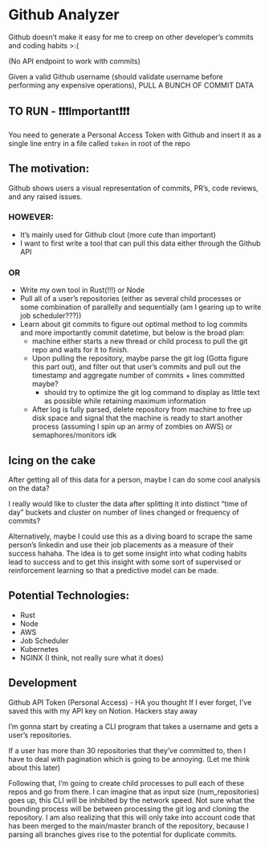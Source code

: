 # Github Analyzer

Github doesn’t make it easy for me to creep on other developer’s commits and coding habits >:(

(No API endpoint to work with commits)

Given a valid Github username (should validate username before performing any expensive operations), PULL A BUNCH OF COMMIT DATA

## TO RUN - :exclamation::exclamation::exclamation:Important:exclamation::exclamation::exclamation:

You need to generate a Personal Access Token with Github and insert it as a single line entry in a file called `token` in root of the repo

## The motivation:

Github shows users a visual representation of commits, PR’s, code reviews, and any raised issues.

### HOWEVER:

- It’s mainly used for Github clout (more cute than important)
- I want to first write a tool that can pull this data either through the Github API

### OR

- Write my own tool in Rust(!!!) or Node
- Pull all of a user’s repositories (either as several child processes or some combination of parallelly and sequentially (am I gearing up to write job scheduler???))
- Learn about git commits to figure out optimal method to log commits and more importantly commit datetime, but below is the broad plan:
  - machine either starts a new thread or child process to pull the git repo and waits for it to finish.
  - Upon pulling the repository, maybe parse the git log (Gotta figure this part out), and filter out that user’s commits and pull out the timestamp and aggregate number of commits + lines committed maybe?
    - should try to optimize the git log command to display as little text as possible while retaining maximum information
  - After log is fully parsed, delete repository from machine to free up disk space and signal that the machine is ready to start another process (assuming I spin up an army of zombies on AWS) or semaphores/monitors idk

## Icing on the cake

After getting all of this data for a person, maybe I can do some cool analysis on the data?

I really would like to cluster the data after splitting it into distinct “time of day” buckets and cluster on number of lines changed or frequency of commits?

Alternatively, maybe I could use this as a diving board to scrape the same person’s linkedin and use their job placements as a measure of their success hahaha. The idea is to get some insight into what coding habits lead to success and to get this insight with some sort of supervised or reinforcement learning so that a predictive model can be made.

## Potential Technologies:

- Rust
- Node
- AWS
- Job Scheduler
- Kubernetes
- NGINX (I think, not really sure what it does)

## Development

Github API Token (Personal Access) - HA you thought
If I ever forget, I've saved this with my API key on Notion. Hackers stay away

I’m gonna start by creating a CLI program that takes a username and gets a user’s repositories.

If a user has more than 30 repositories that they’ve committed to, then I have to deal with pagination which is going to be annoying. (Let me think about this later)

Following that, I’m going to create child processes to pull each of these repos and go from there. I can imagine that as input size (num_repositories) goes up, this CLI will be inhibited by the network speed. Not sure what the bounding process will be between processing the git log and cloning the repository. I am also realizing that this will only take into account code that has been merged to the main/master branch of the repository, because I parsing all branches gives rise to the potential for duplicate commits.
